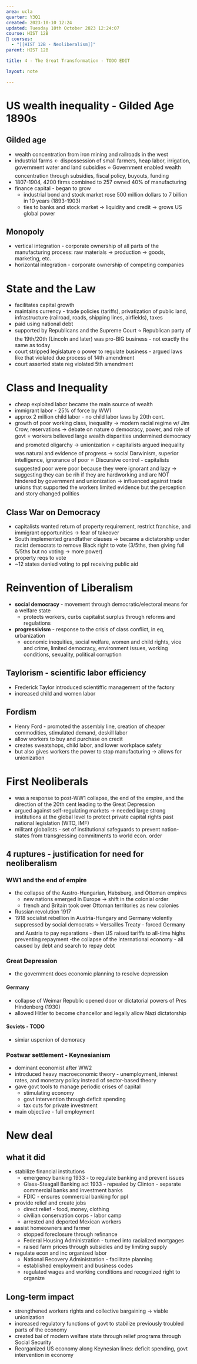```yaml
---
area: ucla
quarter: Y3Q1
created: 2023-10-10 12:24
updated: Tuesday 10th October 2023 12:24:07
course: HIST 12B
📕 courses:
  - "[[HIST 12B - Neoliberalism]]"
parent: HIST 12B

title: 4 - The Great Transformation - TODO EDIT

layout: note

---
```

# US wealth inequality - Gilded Age 1890s
## Gilded age
- wealth concentration from iron mining and railroads in the west
- industrial farms <- dispossession of small farmers, heap labor, irrigation, government water and land subsidies
  ⭐️ Government enabled wealth concentration through subsidies, fiscal policy, buyouts, funding
- 1807-1904, 4200 firms combined to 257 owned 40% of manufacturing
- finance capital - began to grow
	- industrial bond and stock market rose 500 million dollars to 7 billion in 10 years (1893-1903)
	- ties to banks and stock market -> liquidity and credit -> grows US global power
## Monopoly
- vertical integration - corporate ownership of all parts of the manufacturing process: raw materials -> production -> goods, marketing, etc.
- horizontal integration - corporate ownership of competing companies

# State and the Law
- facilitates capital growth
- maintains currency - trade policies (tariffs), privatization of public land, infrastructure (railroad, roads, shipping lines, airfields), taxes
- paid using national debt
- supported by Republicans and the Supreme Court
  ⭐️ Republican party of the 19th/20th (Lincoln and later) was pro-BIG business - not exactly the same as today
- court stripped legislature o power to regulate business - argued laws like that violated due process of 14th amendment
- court asserted state reg violated 5th amendment

# Class and Inequality
- cheap exploited labor became the main source of wealth
- immigrant labor - 25% of force by WW1
- approx 2 million child labor - no child labor laws by 20th cent.
- growth of poor working class, inequality -> modern racial regime w/ Jim Crow, reservations -> debate on nature o democracy, power, and role of govt
 ⭐️ workers believed large wealth disparities undermined democracy and promoted oligarchy -> unionization
 ⭐️ capitalists argued inequality was natural and evidence of progress -> social Darwinism, superior intelligence, ignorance of poor
 ⭐️ Discursive control - capitalists suggested poor were poor because they were ignorant and lazy -> suggesting they can be rih if they are hardworking and are NOT hindered by government and unionization -> influenced against trade unions that supported the workers
	limited evidence but the perception and story changed politics
## Class War on Democracy
- capitalists wanted return of property requirement, restrict franchise, and immigrant opportunities -> fear of takeover
- South implemented grandfather clauses -> became a dictatorship under racist democrats to remove Black right to vote (3/5ths, then giving full 5/5ths but no voting -> more power)
- property reqs to vote
- ~12 states denied voting to ppl receiving public aid

# Reinvention of Liberalism
- **social democracy** - movement through democratic/electoral means for a welfare state
	- protects workers, curbs capitalist surplus through reforms and regulations
- **progressivism** - response to the crisis of class conflict, in eq, urbanization
	- economic inequities, social welfare, women and child rights, vice and crime, limited democracy, environment issues, working conditions, sexuality, political corruption
## Taylorism - scientific labor efficiency
- Frederick Taylor introduced scientiffic management of the factory
- increased child and women labor
## Fordism
- Henry Ford - promoted the assembly line, creation of cheaper commodities, stimulated demand, deskill labor
- allow workers to buy and purchase on credit
- creates sweatshops, child labor, and lower workplace safety
- but also gives workers the power to stop manufacturing -> allows for unionization
# First Neoliberals
- was a response to post-WW1 collapse, the end of the empire, and the direction of the 20th cent leading to the Great Depression
- argued against self-regulating markets -> needed large strong institutions at the global level to protect private capital rights past national legislation (WTO, IMF)
- militant globalists - set of institutional safeguards to prevent nation-states from transgressing commitments to world econ. order
## 4 ruptures - justification for need for neoliberalism
### WW1 and the end of empire
- the collapse of the Austro-Hungarian, Habsburg, and Ottoman empires
	- new nations emerged in Europe -> shift in the colonial order
	- french and Britain took over Ottoman territories as new colonies
- Russian revolution 1917
- 1918 socialist rebellion in Austria-Hungary and Germany violently suppressed by social democrats
 ⭐️ Versailles Treaty - forced Germany and Austria to pay reparations - then US raised tariffs to all-time highs preventing repayment -the  collapse of the international economy - all caused by debt and search to repay debt
### Great Depression
- the government does economic planning to resolve depression
#### Germany
- collapse of Weimar Republic opened door or dictatorial powers of Pres Hindenberg (1930)
- allowed Hitler to become chancellor and legally allow Nazi dictatorship
#### Soviets - TODO
- simiar uspenion of demoracy 
### Postwar settlement - Keynesianism
- dominant economist after WW2
- introduced heavy macroeconomic theory - unemployment, interest rates, and monetary policy instead of sector-based theory
- gave govt tools to manage periodic crises of capital
	- stimulating economy
	- govt intervention through deficit spending
	- tax cuts for private investment
- main objective - full employment
# New deal
## what it did
- stabilize financial institutions
	- emergency banking 1933 - to regulate banking and prevent issues
	- Glass-Steagall Banking act 1933 - repealed by Clinton - separate commercial banks and investment banks
	- FDIC - ensures commercial banking for ppl
- provide relief and create jobs
	- direct relief - food, money, clothing
	- civilian conservation corps - labor camp
	- arrested and deported Mexican workers
- assist homeowners and farmer
	- stopped foreclosure through refinance
	- Federal Housing Administration - turned into racialized mortgages
	- raised farm prices through subsidies and by limiting supply
- regulate econ and inc organized labor
	- National Recovery Administration - facilitate planning
	- established employment and business codes
	- regulated wages and working conditions and recognized right to organize
## Long-term impact
- strengthened workers rights and collective bargaining -> viable unionization
- increased regulatory functions of govt to stabilize previously troubled parts of the economy
- created bai of modern welfare state through relief programs through Social Security
- Reorganized US economy along Keynesian lines: deficit spending, govt intervention in economy